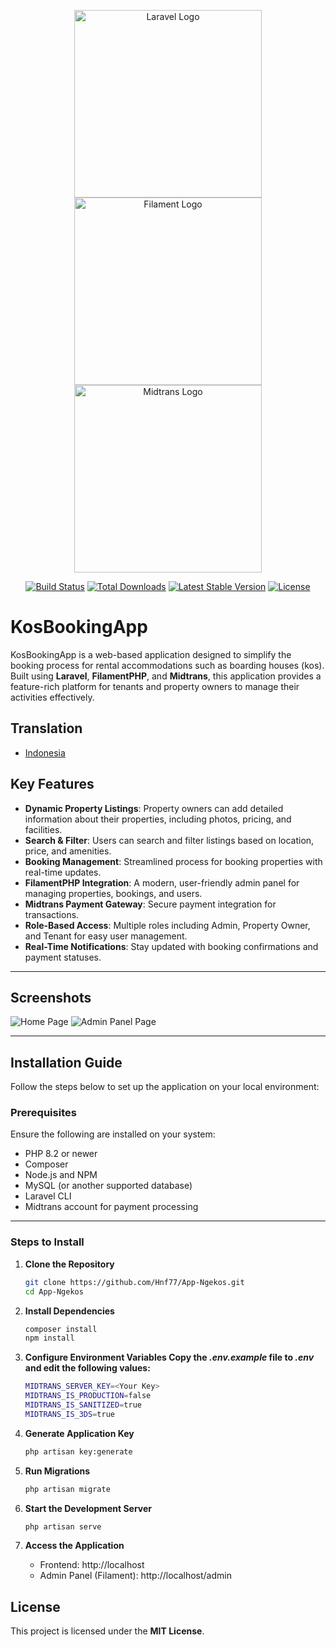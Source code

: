 <p align="center">
    <a href="https://laravel.com" target="_blank"><img src="https://raw.githubusercontent.com/laravel/art/master/logo-lockup/5%20SVG/2%20CMYK/1%20Full%20Color/laravel-logolockup-cmyk-red.svg" width="300" alt="Laravel Logo"></a>
    <a href="https://filamentphp.com/" target="_blank"><img src="https://github.com/user-attachments/assets/4b992c6c-ef59-4eca-9c58-d86a05aa2e4e" width="300" alt="Filament Logo"></a>
    <a href="https://midtrans.com/" target="_blank"><img src="https://github.com/user-attachments/assets/eb79a16c-d35b-4922-af5e-bb4478d0b256" width="300" alt="Midtrans Logo"></a>
</p>

<p align="center">
<a href="https://github.com/laravel/framework/actions"><img src="https://github.com/laravel/framework/workflows/tests/badge.svg" alt="Build Status"></a>
<a href="https://packagist.org/packages/laravel/framework"><img src="https://img.shields.io/packagist/dt/laravel/framework" alt="Total Downloads"></a>
<a href="https://packagist.org/packages/laravel/framework"><img src="https://img.shields.io/packagist/v/laravel/framework" alt="Latest Stable Version"></a>
<a href="https://packagist.org/packages/laravel/framework"><img src="https://img.shields.io/packagist/l/laravel/framework" alt="License"></a>
</p>

# KosBookingApp

KosBookingApp is a web-based application designed to simplify the booking process for rental accommodations such as boarding houses (kos). Built using **Laravel**, **FilamentPHP**, and **Midtrans**, this application provides a feature-rich platform for tenants and property owners to manage their activities effectively. 

## Translation
- <a href="https://github.com/Hnf77/BWA-Ngekos/blob/main/README-ID.md">Indonesia</a> 

## Key Features

- **Dynamic Property Listings**: Property owners can add detailed information about their properties, including photos, pricing, and facilities.
- **Search & Filter**: Users can search and filter listings based on location, price, and amenities.
- **Booking Management**: Streamlined process for booking properties with real-time updates.
- **FilamentPHP Integration**: A modern, user-friendly admin panel for managing properties, bookings, and users.
- **Midtrans Payment Gateway**: Secure payment integration for transactions.
- **Role-Based Access**: Multiple roles including Admin, Property Owner, and Tenant for easy user management.
- **Real-Time Notifications**: Stay updated with booking confirmations and payment statuses.

---

## Screenshots
<img src="https://github.com/user-attachments/assets/0e010e65-48af-425c-9864-dd454cac56b2" alt="Home Page" />
<img src="https://github.com/user-attachments/assets/be74cef6-5ebb-4829-a323-3267ca07b790" alt="Admin Panel Page" />

---

## Installation Guide

Follow the steps below to set up the application on your local environment:

### Prerequisites

Ensure the following are installed on your system:
- PHP 8.2 or newer
- Composer
- Node.js and NPM
- MySQL (or another supported database)
- Laravel CLI
- Midtrans account for payment processing

---

### Steps to Install

1. **Clone the Repository**
   
   ```bash
   git clone https://github.com/Hnf77/App-Ngekos.git
   cd App-Ngekos
   
2. **Install Dependencies**
   
   ```bash
   composer install
   npm install
   
3. **Configure Environment Variables Copy the ***.env.example*** file to ***.env*** and edit the following values:**

    ```bash
   MIDTRANS_SERVER_KEY=<Your Key>
   MIDTRANS_IS_PRODUCTION=false
   MIDTRANS_IS_SANITIZED=true
   MIDTRANS_IS_3DS=true
   
4. **Generate Application Key**

    ```bash
   php artisan key:generate

5. **Run Migrations**
   
   ```bash
   php artisan migrate

6. **Start the Development Server**
   
   ```bash
   php artisan serve

7. **Access the Application**

    - Frontend: http://localhost
    - Admin Panel (Filament): http://localhost/admin

## License

This project is licensed under the **MIT License**.
